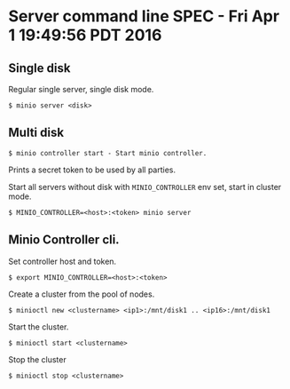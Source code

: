 # Server command line SPEC - Fri Apr  1 19:49:56 PDT 2016

## Single disk
Regular single server, single disk mode.
```
$ minio server <disk>
```

##  Multi disk
```
$ minio controller start - Start minio controller.
```
Prints a secret token to be used by all parties.

Start all servers without disk with `MINIO_CONTROLLER` env set, start in cluster mode.
```
$ MINIO_CONTROLLER=<host>:<token> minio server
```

## Minio Controller cli.

Set controller host and token.
```
$ export MINIO_CONTROLLER=<host>:<token>
```

Create a cluster from the pool of nodes.
```
$ minioctl new <clustername> <ip1>:/mnt/disk1 .. <ip16>:/mnt/disk1
```

Start the cluster.
```
$ minioctl start <clustername>
```

Stop the cluster
```
$ minioctl stop <clustername>
```
